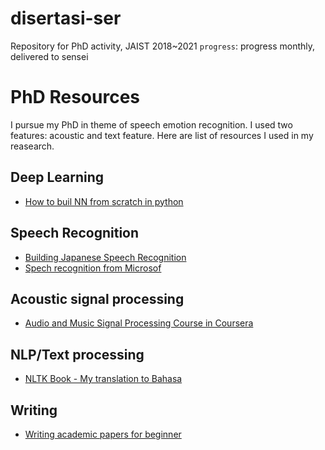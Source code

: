 # disertasi-ser
Repository for PhD activity, JAIST 2018~2021
`progress`: progress monthly, delivered to sensei

# PhD Resources
I pursue my PhD in theme of speech emotion recognition. I used two features: acoustic and text feature. 
Here are list of resources I used in my reasearch.

## Deep Learning
- [How to buil NN from scratch in python](https://towardsdatascience.com/how-to-build-your-own-neural-network-from-scratch-in-python-68998a08e4f6)

## Speech Recognition
- [Building Japanese Speech Recognition](https://medium.com/@kouohhashi/speech-recognition-for-japanese-87a6c4fdd714)
- [Spech recognition from Microsof](https://courses.edx.org/courses/course-v1:Microsoft+DEV287x+1T2019/course/)

## Acoustic signal processing
- [Audio and Music Signal Processing Course in Coursera](https://courses.edx.org/courses/course-v1:Microsoft+DEV287x+1T2019/course/)

## NLP/Text processing
- [NLTK Book - My translation to Bahasa](https://bagustris.github.io/nlp-python/)

## Writing
- [Writing academic papers for beginner](https://academic.oup.com/intqhc/article/16/3/191/1814554)
